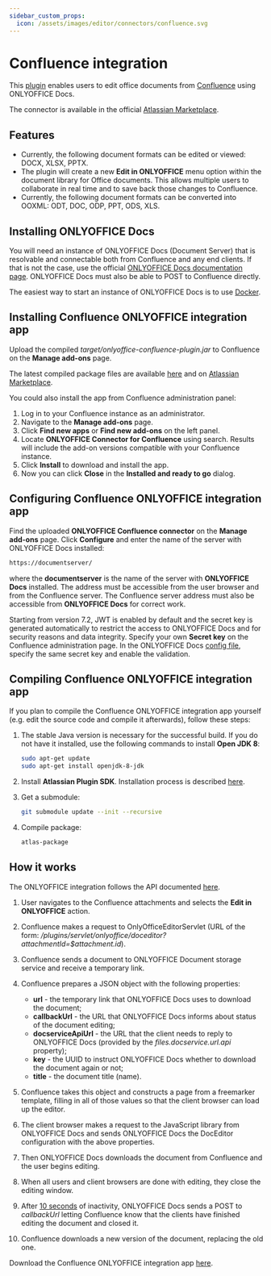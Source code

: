 ```yaml
---
sidebar_custom_props:
  icon: /assets/images/editor/connectors/confluence.svg
---
```


# Confluence integration

This [plugin](https://github.com/ONLYOFFICE/onlyoffice-confluence) enables users to edit office documents from [Confluence](https://www.atlassian.com/software/confluence/) using ONLYOFFICE Docs.

The connector is available in the official [Atlassian Marketplace](https://marketplace.atlassian.com/1218214).

## Features

- Currently, the following document formats can be edited or viewed: DOCX, XLSX, PPTX.
- The plugin will create a new **Edit in ONLYOFFICE** menu option within the document library for Office documents. This allows multiple users to collaborate in real time and to save back those changes to Confluence.
- Currently, the following document formats can be converted into OOXML: ODT, DOC, ODP, PPT, ODS, XLS.

## Installing ONLYOFFICE Docs

You will need an instance of ONLYOFFICE Docs (Document Server) that is resolvable and connectable both from Confluence and any end clients. If that is not the case, use the official [ONLYOFFICE Docs documentation page](https://helpcenter.onlyoffice.com/server/linux/document/linux-installation.aspx). ONLYOFFICE Docs must also be able to POST to Confluence directly.

The easiest way to start an instance of ONLYOFFICE Docs is to use [Docker](https://github.com/ONLYOFFICE/Docker-DocumentServer).

## Installing Confluence ONLYOFFICE integration app

Upload the compiled *target/onlyoffice-confluence-plugin.jar* to Confluence on the **Manage add-ons** page.

The latest compiled package files are available [here](https://github.com/onlyoffice/onlyoffice-confluence/releases) and on [Atlassian Marketplace](https://marketplace.atlassian.com/apps/1218214/onlyoffice-connector-for-confluence?tab=overview\&hosting=datacenter).

You could also install the app from Confluence administration panel:

1. Log in to your Confluence instance as an administrator.
2. Navigate to the **Manage add-ons** page.
3. Click **Find new apps** or **Find new add-ons** on the left panel.
4. Locate **ONLYOFFICE Connector for Confluence** using search. Results will include the add-on versions compatible with your Confluence instance.
5. Click **Install** to download and install the app.
6. Now you can click **Close** in the **Installed and ready to go** dialog.

## Configuring Confluence ONLYOFFICE integration app

Find the uploaded **ONLYOFFICE Confluence connector** on the **Manage add-ons** page. Click **Configure** and enter the name of the server with ONLYOFFICE Docs installed:

``` sh
https://documentserver/
```

where the **documentserver** is the name of the server with **ONLYOFFICE Docs** installed. The address must be accessible from the user browser and from the Confluence server. The Confluence server address must also be accessible from **ONLYOFFICE Docs** for correct work.

Starting from version 7.2, JWT is enabled by default and the secret key is generated automatically to restrict the access to ONLYOFFICE Docs and for security reasons and data integrity. Specify your own **Secret key** on the Confluence administration page. In the ONLYOFFICE Docs [config file](../../additional-api/signature/signature.md), specify the same secret key and enable the validation.

## Compiling Confluence ONLYOFFICE integration app

If you plan to compile the Confluence ONLYOFFICE integration app yourself (e.g. edit the source code and compile it afterwards), follow these steps:

1. The stable Java version is necessary for the successful build. If you do not have it installed, use the following commands to install **Open JDK 8**:

   ``` sh
   sudo apt-get update
   sudo apt-get install openjdk-8-jdk
   ```

2. Install **Atlassian Plugin SDK**. Installation process is described [here](https://developer.atlassian.com/docs/getting-started/set-up-the-atlassian-plugin-sdk-and-build-a-project).

3. Get a submodule:

   ``` sh
   git submodule update --init --recursive
   ```

4. Compile package:

   ``` sh
   atlas-package
   ```

## How it works

The ONLYOFFICE integration follows the API documented [here](../basic-concepts.md).

1. User navigates to the Confluence attachments and selects the **Edit in ONLYOFFICE** action.

2. Confluence makes a request to OnlyOfficeEditorServlet (URL of the form: */plugins/servlet/onlyoffice/doceditor?attachmentId=$attachment.id*).

3. Confluence sends a document to ONLYOFFICE Document storage service and receive a temporary link.

4. Confluence prepares a JSON object with the following properties:

   - **url** - the temporary link that ONLYOFFICE Docs uses to download the document;
   - **callbackUrl** - the URL that ONLYOFFICE Docs informs about status of the document editing;
   - **docserviceApiUrl** - the URL that the client needs to reply to ONLYOFFICE Docs (provided by the *files.docservice.url.api* property);
   - **key** - the UUID to instruct ONLYOFFICE Docs whether to download the document again or not;
   - **title** - the document title (name).

5. Confluence takes this object and constructs a page from a freemarker template, filling in all of those values so that the client browser can load up the editor.

6. The client browser makes a request to the JavaScript library from ONLYOFFICE Docs and sends ONLYOFFICE Docs the DocEditor configuration with the above properties.

7. Then ONLYOFFICE Docs downloads the document from Confluence and the user begins editing.

8. When all users and client browsers are done with editing, they close the editing window.

9. After [10 seconds](../how-it-works/saving-file.md#save-delay) of inactivity, ONLYOFFICE Docs sends a POST to *callbackUrl* letting Confluence know that the clients have finished editing the document and closed it.

10. Confluence downloads a new version of the document, replacing the old one.

Download the Confluence ONLYOFFICE integration app [here](https://github.com/ONLYOFFICE/onlyoffice-confluence).
